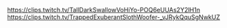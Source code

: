 https://clips.twitch.tv/TallDarkSwallowVoHiYo-POQ6eUUAs2Y2lH1n
https://clips.twitch.tv/TrappedExuberantSlothWoofer-_vJRykQquSgNwkUZ
